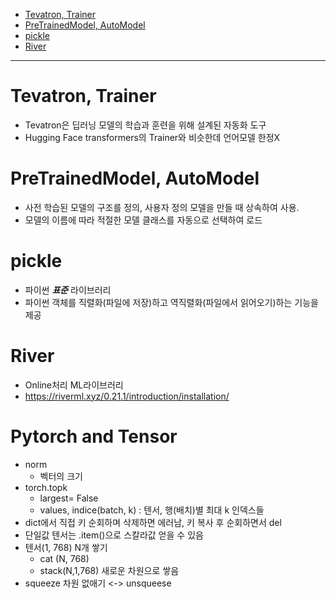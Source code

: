 - [Tevatron, Trainer](https://github.com/2jimoo/wiki-in-my-brain/blob/main/research-log/library_code_review.md#tevatron-trainer)  
- [PreTrainedModel, AutoModel](https://github.com/2jimoo/wiki-in-my-brain/blob/main/research-log/library_code_review.md#pretrainedmodel-automodel)  
- [pickle](https://github.com/2jimoo/wiki-in-my-brain/blob/main/research-log/library_code_review.md#pickle)  
- [River](https://github.com/2jimoo/wiki-in-my-brain/blob/main/research-log/library_code_review.md#river)

---

# Tevatron, Trainer
- Tevatron은 딥러닝 모델의 학습과 훈련을 위해 설계된 자동화 도구
- Hugging Face transformers의 Trainer와 비슷한데 언어모델 한정X


# PreTrainedModel, AutoModel
- 사전 학습된 모델의 구조를 정의, 사용자 정의 모델을 만들 때 상속하여 사용.
- 모델의 이름에 따라 적절한 모델 클래스를 자동으로 선택하여 로드

# pickle
- 파이썬 ***표준*** 라이브러리
- 파이썬 객체를 직렬화(파일에 저장)하고 역직렬화(파일에서 읽어오기)하는 기능을 제공


# River
- Online처리 ML라이브러리
- https://riverml.xyz/0.21.1/introduction/installation/


# Pytorch and Tensor
- norm
  - 벡터의 크기
- torch.topk 
  - largest= False
  - values, indice(batch, k) : 텐서, 행(배치)별 최대 k 인덱스들
- dict에서 직접 키 순회하며 삭제하면 에러남, 키 복사 후 순회하면서 del
- 단일값 텐서는 .item()으로 스칼라값 얻을 수 있음
- 텐서(1, 768) N개 쌓기
  - cat (N, 768)
  - stack(N,1,768) 새로운 차원으로 쌓음
- squeeze 차원 없애기 <-> unsqueese
